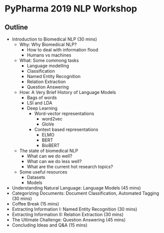 # PyPharma 2019 NLP Workshop

## Outline

- Introduction to Biomedical NLP (30 mins)
    - Why: Why Biomedical NLP?
        - How to deal with information flood
        - Humans vs machines
    - What: Some commong tasks
        - Language modelling
        - Classification
        - Named Entity Recognition
        - Relation Extraction
        - Question Answering
    - How: A Very Brief History of Language Models
        - Bags of words
        - LSI and LDA
        - Deep Learning
            - Word-vector representations
                - word2vec
                - GloVe
            - Context based representations
                - ELMO
                - BERT
                - BioBERT
    - The state of biomedical NLP
        - What can we do well?
        - What can we do less well?
        - What are the current hot research topics?
    - Some useful resources
        - Datasets
        - Models
- Understanding Natural Language: Language Models (45 mins)
- Categorizing Documents: Document Classification, Automated Tagging (30 mins)
- Coffee Break (15 mins)
- Extracting Information I: Named Entity Recognition (30 mins)
- Extracting Information II: Relation Extraction (30 mins)
- The Ultimate Challenge: Question Answering (45 mins)
- Concluding Ideas and Q&A (15 mins)
